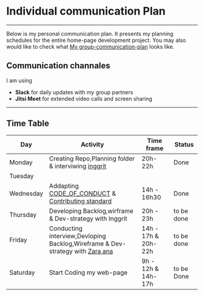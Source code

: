 # Individual communication Plan

---
Below is my personal communication plan.
It presents my planning schedules for the entire home-page development project. 
You may also would like to check what [My group-communication-plan](https://github.com/Mika215/homepage-michael/blob/main/planning/readme.md) looks like. 

## Communication channales

I am using 

* **Slack** for daily updates with my group partners
* **Jitsi Meet** for extended video calls and screen sharing

--------------------------------------------------------------
## Time Table



| Day     | Activity                         | Time frame      | Status     |
|---------|----------------------------------|-----------------|------------|
| Monday  | Creating Repo,Planning folder & interviwing [inggrit](https://github.com/inggritenovaleta)| 20h-22h     |    Done   |
| Tuesday |                                                                                           |             |           |
| Wednesday | Addapting [CODE_OF_CONDUCT](https://github.com/inggritenovaleta) & [Contributing standard](https://github.com/Mika215/homepage-michael/blob/main/CONTRIBUTING.md)| 14h - 16h30 | Done|
| Thursday | Developing Backlog,wirframe & Dev-strategy with Inggrit | 20h - 23h| to be done|
| Friday | Conducting interview,Devloping Backlog,Wireframe & Dev-strategy with [Zara ana](https://github.com/zaraana) |   14h - 17h & 20h-22h |   to be done |
| Saturday| Start Coding my web-page|   9h - 12h & 14h-17h   |    to be Done|


